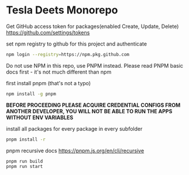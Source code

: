 # Tesla Deets Monorepo


Get GitHub access token for packages(enabled Create, Update, Delete)
https://github.com/settings/tokens

set npm registry to github for this project and authenticate
```bash
npm login --registry=https://npm.pkg.github.com
```


Do not use NPM in this repo, use PNPM instead.
Please read PNPM basic docs first - it's not much different than npm

first install pnpm (that's not a typo)
```bash
npm install -g pnpm
```

**BEFORE PROCEEDING PLEASE ACQUIRE CREDENTIAL CONFIGS FROM ANOTHER DEVELOPER,
YOU WILL NOT BE ABLE TO RUN THE APPS WITHOUT ENV VARIABLES**

install all packages for every package in every subfolder
```bash
pnpm install -r
```


pnpm recursive docs
https://pnpm.js.org/en/cli/recursive

 
```bash
pnpm run build
pnpm run start
```
